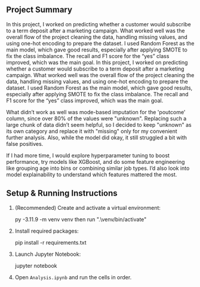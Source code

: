 ## Project Summary

In this project, I worked on predicting whether a customer would subscribe to a term deposit after a marketing campaign. What worked well was the overall flow of the project cleaning the data, handling missing values, and using one-hot encoding to prepare the dataset. I used Random Forest as the main model, which gave good results, especially after applying SMOTE to fix the class imbalance. The recall and F1 score for the “yes” class improved, which was the main goal.
In this project, I worked on predicting whether a customer would subscribe to a term deposit after a marketing campaign. What worked well was the overall flow of the project cleaning the data, handling missing values, and using one-hot encoding to prepare the dataset. I used Random Forest as the main model, which gave good results, especially after applying SMOTE to fix the class imbalance. The recall and F1 score for the “yes” class improved, which was the main goal.

What didn’t work as well was mode-based imputation for the 'poutcome' column, since over 80% of the values were "unknown". Replacing such a large chunk of data didn’t seem helpful, so I decided to keep "unknown" as its own category and replace it with "missing" only for my convenient further analysis. Also, while the model did okay, it still struggled a bit with false positives.

If I had more time, I would explore hyperparameter tuning to boost performance, try models like XGBoost, and do some feature engineering like grouping age into bins or combining similar job types. I’d also look into model explainability to understand which features mattered the most.

## Setup & Running Instructions

1. (Recommended) Create and activate a virtual environment:

   py -3.11.9 -m venv venv then 
   run ".\venv/bin/activate"

2. Install required packages:

   pip install -r requirements.txt

3. Launch Jupyter Notebook:

   jupyter notebook

4. Open `Analysis.ipynb` and run the cells in order.

